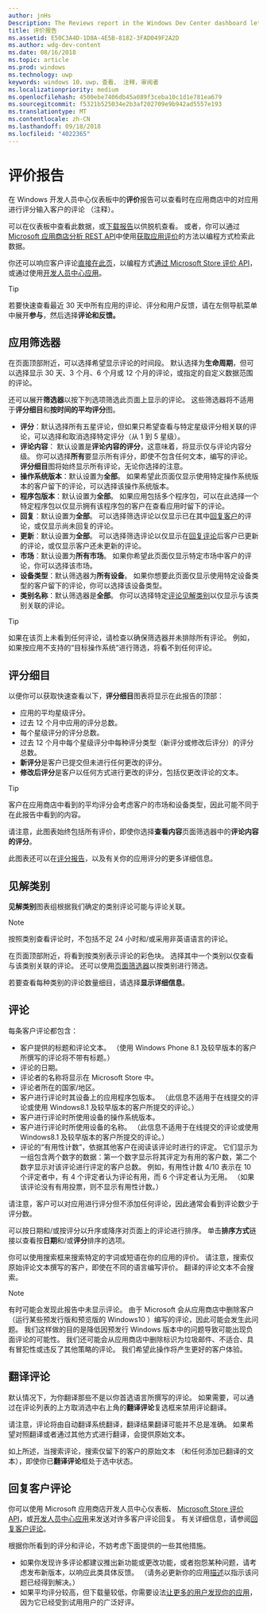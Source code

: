 ```yaml
---
author: jnHs
Description: The Reviews report in the Windows Dev Center dashboard lets you see the reviews (comments) that customers entered when rating your app in the Store.
title: 评价报告
ms.assetid: E50C3A4D-1D8A-4E5B-8182-3FAD049F2A2D
ms.author: wdg-dev-content
ms.date: 08/16/2018
ms.topic: article
ms.prod: windows
ms.technology: uwp
keywords: windows 10，uwp，查看、 注释，审阅者
ms.localizationpriority: medium
ms.openlocfilehash: 4500ebe7406db45a089f3ceba10c1d1e781ea679
ms.sourcegitcommit: f5321b525034e2b3af202709e9b942ad5557e193
ms.translationtype: MT
ms.contentlocale: zh-CN
ms.lasthandoff: 09/18/2018
ms.locfileid: "4022365"
---
```

# <a name="reviews-report"></a>评价报告


在 Windows 开发人员中心仪表板中的**评价**报告可以查看时在应用商店中的对应用进行评分输入客户的评论 （注释）。

可以在仪表板中查看此数据，或[下载报告](download-analytic-reports.md)以供脱机查看。 或者，你可以通过[Microsoft 应用商店分析 REST API](../monetize/access-analytics-data-using-windows-store-services.md)中使用[获取应用评价](../monetize/get-app-reviews.md)的方法以编程方式检索此数据。

你还可以响应客户评论[直接在此页](respond-to-customer-reviews.md)，以编程方式[通过 Microsoft Store 评价 API](../monetize/submit-responses-to-app-reviews.md)，或通过使用[开发人员中心应用](https://www.microsoft.com/store/apps/dev-center/9nblggh4r5ws)。

> [!TIP]
> 若要快速查看最近 30 天中所有应用的评论、评分和用户反馈，请在左侧导航菜单中展开**参与**，然后选择**评论和反馈。** 


## <a name="apply-filters"></a>应用筛选器

在页面顶部附近，可以选择希望显示评论的时间段。 默认选择为**生命周期**，但可以选择显示 30 天、3 个月、6 个月或 12 个月的评论，或指定的自定义数据范围的评论。

还可以展开**筛选器**以按下列选项筛选此页面上显示的评论。 这些筛选器将不适用于**评分细目**和**按时间的平均评分**图。

-   **评分**：默认选择所有五星评论，但如果只希望查看与特定星级评分相关联的评论，可以选择和取消选择特定评分（从 1 到 5 星级）。
- **评论内容**： 默认设置是**评论内容的评分**，这意味着，将显示仅与评论内容分级。 你可以选择**所有**要显示所有评分，即使不包含任何文本，编写的评论。 **评分细目**图将始终显示所有评论，无论你选择的注意。
-   **操作系统版本**：默认设置为**全部**。 如果希望此页面仅显示使用特定操作系统版本的客户留下的评论，可以选择该操作系统版本。
-   **程序包版本**：默认设置为**全部**。 如果应用包括多个程序包，可以在此选择一个特定程序包以仅显示拥有该程序包的客户在查看应用时留下的评论。
-   **回复**：默认设置为**全部**。 可以选择筛选评论以仅显示已在其中[回复客户](respond-to-customer-reviews.md)的评论，或仅显示尚未回复的评论。
-   **更新**：默认设置为**全部**。 可以选择筛选评论以仅显示在[回复评论](respond-to-customer-reviews.md)后客户已更新的评论，或仅显示客户还未更新的评论。
-   **市场**：默认设置为**所有市场**。 如果你希望此页面仅显示特定市场中客户的评论，你可以选择该市场。
-   **设备类型**：默认筛选器为**所有设备**。 如果你想要此页面仅显示使用特定设备类型的客户留下的评论，你可以选择该设备类型。
-   **类别名称**：默认筛选器是**全部**。 你可以选择特定[评论见解类别](#review-insight-categories)以仅显示与该类别关联的评论。 

> [!TIP]
> 如果在该页上未看到任何评论，请检查以确保筛选器并未排除所有评论。 例如，如果按应用不支持的“目标操作系统”进行筛选，将看不到任何评论。


## <a name="ratings-breakdown"></a>评分细目

以便你可以获取快速查看以下，**评分细目**图表将显示在此报告的顶部： 
- 应用的平均星级评分。
- 过去 12 个月中应用的评分总数。
- 每个星级评分的评分总数。
- 过去 12 个月中每个星级评分中每种评分类型（新评分或修改后评分）的评分总数。
 - **新评分**是客户已提交但未进行任何更改的评分。
 - **修改后评分**是客户以任何方式进行更改的评分，包括仅更改评论的文本。

> [!TIP]
> 客户在应用商店中看到的平均评分会考虑客户的市场和设备类型，因此可能不同于在此报告中看到的内容。

请注意，此图表始终包括所有评价，即使你选择**查看内容**页面筛选器中的**评论内容的评分**。

此图表还可以在[评分报告](ratings-report.md)，以及有关你的应用评分的更多详细信息。


<span id = "review-insight-categories" />

## <a name="insight-categories"></a>见解类别

**见解类别**图表组根据我们确定的类别评论可能与评论关联。

> [!NOTE]
> 按照类别查看评论时，不包括不足 24 小时和/或采用非英语语言的评论。

在页面顶部附近，将看到按类别表示评论的彩色块。 选择其中一个类别以仅查看与该类别关联的评论。 还可以使用[页面筛选器](#apply-filters)以按类别进行筛选。

若要查看每种类别的评论数量细目，请选择**显示详细信息**。 


## <a name="reviews"></a>评论

每条客户评论都包含：

-   客户提供的标题和评论文本。 （使用 Windows Phone 8.1 及较早版本的客户所撰写的评论将不带有标题。）
-   评论的日期。
-   评论者的名称将显示在 Microsoft Store 中。
-   评论者所在的国家/地区。
-   客户进行评论时其设备上的应用程序包版本。 （此信息不适用于在线提交的评论或使用 Windows8.1 及较早版本的客户所提交的评论。）
-   客户进行评论时所使用设备的操作系统版本。
-   客户进行评论时所使用设备的名称。 （此信息不适用于在线提交的评论或使用 Windows8.1 及较早版本的客户所提交的评论。）
-   评论的“有用性计数”，依据其他客户在阅读该评论时进行的评定。 它们显示为一组包含两个数字的数据：第一个数字显示将其评定为有用的客户数，第二个数字显示对该评论进行评定的客户总数。 例如，有用性计数 4/10 表示在 10 个评定者中，有 4 个评定者认为评论有用，而 6 个评定者认为无用。 （如果该评论没有有用投票，则不显示有用性计数。）

请注意，客户可以对应用进行评分但不添加任何评论，因此通常会看到评论数少于评分数。

可以按日期和/或按评分以升序或降序对页面上的评论进行排序。 单击**排序方式**链接以查看按**日期**和/或**评分**排序的选项。

你可以使用搜索框来搜索特定的字词或短语在你的应用的评价。 请注意，搜索仅原始评论文本撰写的客户，即使在不同的语言编写评价。 翻译的评论文本不会搜索。

> [!NOTE]
> 有时可能会发现此报告中未显示评论。 由于 Microsoft 会从应用商店中删除客户（运行某些预发行版和预览版的 Windows10 ）编写的评论，因此可能会发生此问题。 我们这样做的目的是降低因预发行 Windows 版本中的问题导致可能出现负面评论的可能性。 我们还可能会从应用商店中删除标识为垃圾邮件、不适合、具有冒犯性或违反了其他策略的评论。 我们希望此操作将产生更好的客户体验。


## <a name="translating-reviews"></a>翻译评论

默认情况下，为你翻译那些不是以你首选语言所撰写的评论。 如果需要，可以通过在评论列表的上方取消选中右上角的**翻译评论**复选框来禁用评论翻译。

请注意，评论将由自动翻译系统翻译，翻译结果翻译可能并不总是准确。 如果希望对照翻译或者通过其他方式进行翻译，会提供原始文本。

如上所述，当搜索评论，搜索仅留下的客户的原始文本 （和任何添加已翻译的文本），即使你已**翻译评论**框处于选中状态。


## <a name="responding-to-customer-reviews"></a>回复客户评论

你可以使用 Microsoft 应用商店开发人员中心仪表板、 [Microsoft Store 评价 API](../monetize/submit-responses-to-app-reviews.md)，或[开发人员中心应用](https://www.microsoft.com/store/apps/dev-center/9nblggh4r5ws)来发送对许多客户评论回复。 有关详细信息，请参阅[回复客户评论](respond-to-customer-reviews.md)。

根据你所看到的评分和评论，不妨考虑下面提供的一些其他措施。

-   如果你发现许多评论都建议推出新功能或更改功能，或者抱怨某种问题，请考虑发布新版本，以响应此类具体反馈。 （请务必更新你的应用[描述](create-app-descriptions.md)以指示该问题已经得到解决。）
-   如果平均评分较高，但下载量较低，你需要设法[让更多的用户发现你的应用](attract-customers-and-promote-your-apps.md)，因为它已经受到试用用户的广泛好评。


 

 

 
